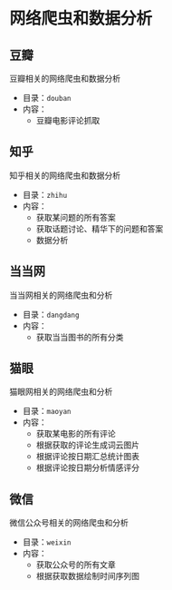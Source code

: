 # 网络爬虫和数据分析

## 豆瓣
豆瓣相关的网络爬虫和数据分析
- 目录：`douban`
- 内容：
    - 豆瓣电影评论抓取

## 知乎
知乎相关的网络爬虫和数据分析
- 目录：`zhihu`
- 内容：
    - 获取某问题的所有答案
    - 获取话题讨论、精华下的问题和答案
    - 数据分析

## 当当网
当当网相关的网络爬虫和分析
- 目录：`dangdang`
- 内容：
    - 获取当当图书的所有分类

## 猫眼
猫眼网相关的网络爬虫和分析
- 目录：`maoyan`
- 内容：
    - 获取某电影的所有评论
    - 根据获取的评论生成词云图片
    - 根据评论按日期汇总统计图表
    - 根据评论按日期分析情感评分
    
## 微信
微信公众号相关的网络爬虫和分析
- 目录：`weixin`
- 内容：
    - 获取公众号的所有文章
    - 根据获取数据绘制时间序列图